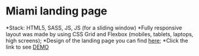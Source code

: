 # Miami landing page

*Stack: HTML5, SASS, JS, JS (for a sliding window)
*Fully responsive layout was made by using CSS Grid and Flexbox (mobiles, tablets, laptops, high screens);
*Design of the landing page you can find [here](https://www.figma.com/file/nHz8bflIwJaWP3P99vKTH5/miami_home_new?node-id=16033%3A3);
*Click the link to see [DEMO](https://vitaliy-0.github.io/layout_miami/)
